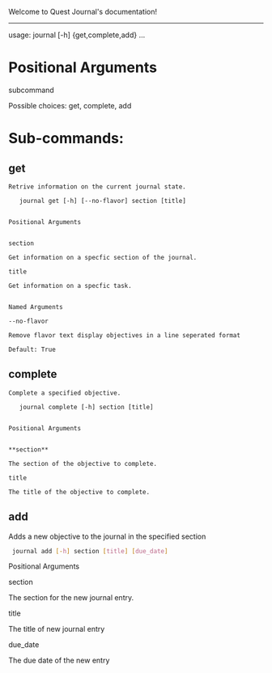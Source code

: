 Welcome to Quest Journal's documentation!
*****************************************

   usage: journal [-h] {get,complete,add} ...


Positional Arguments
====================

subcommand

Possible choices: get, complete, add


Sub-commands:
=============


get
--------
~~~~~~~~~~~~
Retrive information on the current journal state.

   journal get [-h] [--no-flavor] section [title]


Positional Arguments


section

Get information on a specfic section of the journal.

title

Get information on a specfic task.


Named Arguments

--no-flavor

Remove flavor text display objectives in a line seperated format

Default: True
~~~~~~~~~~~~

complete
--------
~~~~
Complete a specified objective.

   journal complete [-h] section [title]


Positional Arguments


**section**

The section of the objective to complete.

title

The title of the objective to complete.
~~~~

add
-------

Adds a new objective to the journal in the specified section

  ```bash
   journal add [-h] section [title] [due_date]
  ```

Positional Arguments


section

The section for the new journal entry.

title

The title of new journal entry

due_date

The due date of the new entry
~~~~~
